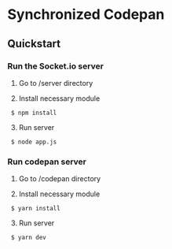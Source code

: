 Synchronized Codepan
====================

Quickstart
----------

### Run the Socket.io server

1. Go to /server directory

2. Install necessary module
```
 $ npm install
```

3. Run server
```
 $ node app.js
```

### Run codepan server

1. Go to /codepan directory

2. Install necessary module
```
 $ yarn install
```

3. Run server
```
 $ yarn dev
```

